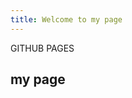 ```yaml
---
title: Welcome to my page
---
```

<article class ="post">
GITHUB PAGES
<h1>my page</h1>
<div class="date">

